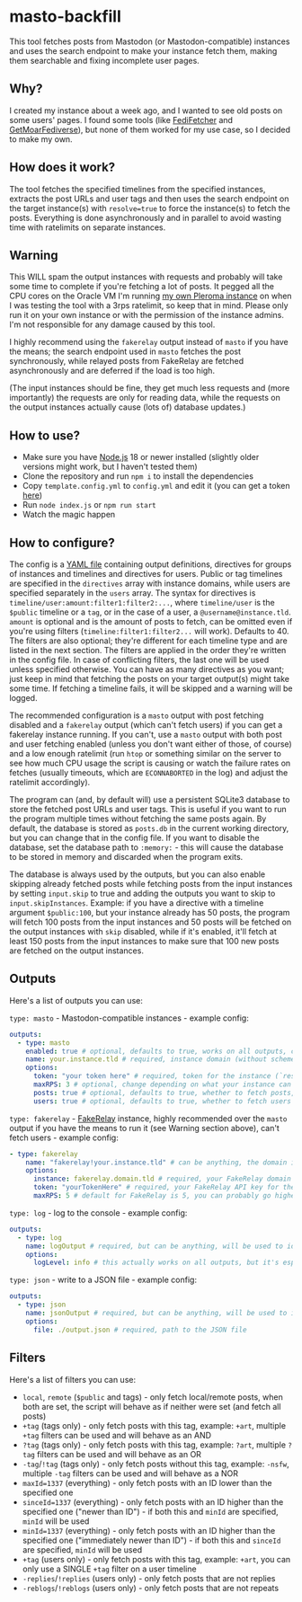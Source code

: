 # masto-backfill

This tool fetches posts from Mastodon (or Mastodon-compatible) instances and uses the search endpoint to make your instance fetch them, making them searchable and fixing incomplete user pages.

## Why?

I created my instance about a week ago, and I wanted to see old posts on some users' pages. I found some tools (like [FediFetcher](https://github.com/nanos/FediFetcher) and [GetMoarFediverse](https://github.com/g3rv4/GetMoarFediverse)), but none of them worked for my use case, so I decided to make my own.

## How does it work?

The tool fetches the specified timelines from the specified instances, extracts the post URLs and user tags and then uses the search endpoint on the target instance(s) with `resolve=true` to force the instance(s) to fetch the posts. Everything is done asynchronously and in parallel to avoid wasting time with ratelimits on separate instances.

## Warning

This WILL spam the output instances with requests and probably will take some time to complete if you're fetching a lot of posts. It pegged all the CPU cores on the Oracle VM I'm running [my own Pleroma instance](https://plrm.adamski2003.lol) on when I was testing the tool with a 3rps ratelimit, so keep that in mind. Please only run it on your own instance or with the permission of the instance admins. I'm not responsible for any damage caused by this tool.

I highly recommend using the `fakerelay` output instead of `masto` if you have the means; the search endpoint used in `masto` fetches the post synchronously, while relayed posts from FakeRelay are fetched asynchronously and are deferred if the load is too high.

(The input instances should be fine, they get much less requests and (more importantly) the requests are only for reading data, while the requests on the output instances actually cause (lots of) database updates.)

## How to use?

- Make sure you have [Node.js](https://nodejs.org/) 18 or newer installed (slightly older versions might work, but I haven't tested them)
- Clone the repository and run `npm i` to install the dependencies
- Copy `template.config.yml` to `config.yml` and edit it (you can get a token [here](https://getauth.thms.uk/?scopes=read&client_name=masto-backfill))
- Run `node index.js` or `npm run start`
- Watch the magic happen

## How to configure?

The config is a [YAML file](https://yaml.org/spec/1.2.2/) containing output definitions, directives for groups of instances and timelines and directives for users. Public or tag timelines are specified in the `directives` array with instance domains, while users are specified separately in the `users` array. The syntax for directives is `timeline/user:amount:filter1:filter2:...`, where `timeline/user` is the `$public` timeline or a `tag`, or in the case of a user, a `@username@instance.tld`. `amount` is optional and is the amount of posts to fetch, can be omitted even if you're using filters (`timeline:filter1:filter2...` will work). Defaults to 40. The filters are also optional; they're different for each timeline type and are listed in the next section. The filters are applied in the order they're written in the config file. In case of conflicting filters, the last one will be used unless specified otherwise. You can have as many directives as you want; just keep in mind that fetching the posts on your target output(s) might take some time. If fetching a timeline fails, it will be skipped and a warning will be logged.

The recommended configuration is a `masto` output with post fetching disabled and a `fakerelay` output (which can't fetch users) if you can get a fakerelay instance running. If you can't, use a `masto` output with both post and user fetching enabled (unless you don't want either of those, of course) and a low enough ratelimit (run `htop` or something similar on the server to see how much CPU usage the script is causing or watch the failure rates on fetches (usually timeouts, which are `ECONNABORTED` in the log) and adjust the ratelimit accordingly).

The program can (and, by default will) use a persistent SQLite3 database to store the fetched post URLs and user tags. This is useful if you want to run the program multiple times without fetching the same posts again. By default, the database is stored as `posts.db` in the current working directory, but you can change that in the config file. If you want to disable the database, set the database path to `:memory:` - this will cause the database to be stored in memory and discarded when the program exits.

The database is always used by the outputs, but you can also enable skipping already fetched posts while fetching posts from the input instances by setting `input.skip` to true and adding the outputs you want to skip to `input.skipInstances`. Example: if you have a directive with a timeline argument `$public:100`, but your instance already has 50 posts, the program will fetch 100 posts from the input instances and 50 posts will be fetched on the output instances with `skip` disabled, while if it's enabled, it'll fetch at least 150 posts from the input instances to make sure that 100 new posts are fetched on the output instances.

## Outputs

Here's a list of outputs you can use:

`type: masto` - Mastodon-compatible instances - example config:

```yaml
outputs:
  - type: masto
    enabled: true # optional, defaults to true, works on all outputs, can be used to disable an output without removing it from the config/commenting it out
    name: your.instance.tld # required, instance domain (without scheme)
    options:
      token: "your token here" # required, token for the instance (`resolve` on the search endpoint doesn't work without the token)
      maxRPS: 3 # optional, change depending on what your instance can handle, defaults to 3
      posts: true # optional, defaults to true, whether to fetch posts, setting to false can be useful if you're also using fakerelay (which only supports fetching posts)
      users: true # optional, defaults to true, whether to fetch users
```

`type: fakerelay` - [FakeRelay](https://github.com/g3rv4/FakeRelay/) instance, highly recommended over the `masto` output if you have the means to run it (see Warning section above), can't fetch users - example config:

```yaml
- type: fakerelay
    name: "fakerelay!your.instance.tld" # can be anything, the domain is in options because some people might want to use multiple tokens on the same relay
    options:
      instance: fakerelay.domain.tld # required, your FakeRelay domain
      token: "yourTokenHere" # required, your FakeRelay API key for the desired instance
      maxRPS: 5 # default for FakeRelay is 5, you can probably go higher than with a `masto` output on the same server
```

`type: log` - log to the console - example config:

```yaml
outputs:
  - type: log
    name: logOutput # required, but can be anything, will be used to identify the output in the logs
    options:
      logLevel: info # this actually works on all outputs, but it's especially useful for the log output
```

`type: json` - write to a JSON file - example config:

```yaml
outputs:
  - type: json
    name: jsonOutput # required, but can be anything, will be used to identify the output in the logs
    options:
      file: ./output.json # required, path to the JSON file
```

## Filters

Here's a list of filters you can use:

- `local`, `remote` (`$public` and tags) - only fetch local/remote posts, when both are set, the script will behave as if neither were set (and fetch all posts)
- `+tag` (tags only) - only fetch posts with this tag, example: `+art`, multiple `+tag` filters can be used and will behave as an AND
- `?tag` (tags only) - only fetch posts with this tag, example: `?art`, multiple `?tag` filters can be used and will behave as an OR
- `-tag`/`!tag` (tags only) - only fetch posts without this tag, example: `-nsfw`, multiple `-tag` filters can be used and will behave as a NOR
- `maxId=1337` (everything) - only fetch posts with an ID lower than the specified one
- `sinceId=1337` (everything) - only fetch posts with an ID higher than the specified one ("newer than ID") - if both this and `minId` are specified, `minId` will be used
- `minId=1337` (everything) - only fetch posts with an ID higher than the specified one ("immediately newer than ID") - if both this and `sinceId` are specified, `minId` will be used
- `+tag` (users only) - only fetch posts with this tag, example: `+art`, you can only use a SINGLE `+tag` filter on a user timeline
- `-replies`/`!replies` (users only) - only fetch posts that are not replies
- `-reblogs`/`!reblogs` (users only) - only fetch posts that are not repeats
